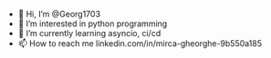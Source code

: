 - 👋 Hi, I’m @Georg1703
- 👀 I’m interested in python programming
- 🌱 I’m currently learning asyncio, ci/cd
- 📫 How to reach me linkedin.com/in/mirca-gheorghe-9b550a185

<!---
Georg1703/Georg1703 is a ✨ special ✨ repository because its `README.md` (this file) appears on your GitHub profile.
You can click the Preview link to take a look at your changes.
--->

